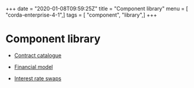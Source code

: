 +++
date = "2020-01-08T09:59:25Z"
title = "Component library"
menu = [ "corda-enterprise-4-1",]
tags = [ "component", "library",]
+++


# Component library


* [Contract catalogue](contract-catalogue.md)

* [Financial model](financial-model.md)

* [Interest rate swaps](contract-irs.md)



